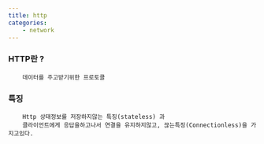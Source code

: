 ```yaml
---
title: http
categories:
    - network 
---
```



### HTTP란 ?

        데이터를 주고받기위한 프로토콜 

### 특징 

        Http 상태정보를 저장하지않는 특징(stateless) 과  
        클라이언트에게 응답을하고나서 연결을 유지하지않고, 끊는특징(Connectionless)을 가지고있다. 

